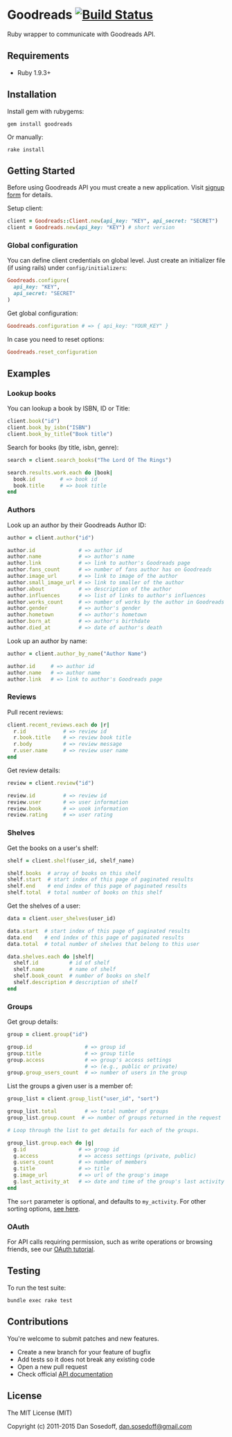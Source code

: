 # Goodreads [![Build Status](https://img.shields.io/travis/sosedoff/goodreads/master.svg)](http://travis-ci.org/sosedoff/goodreads)

Ruby wrapper to communicate with Goodreads API.

## Requirements

- Ruby 1.9.3+

## Installation

Install gem with rubygems:

```
gem install goodreads
```

Or manually:

```
rake install
```

## Getting Started

Before using Goodreads API you must create a new application. Visit [signup form](http://www.goodreads.com/api/keys) for details.

Setup client:

``` ruby
client = Goodreads::Client.new(api_key: "KEY", api_secret: "SECRET")
client = Goodreads.new(api_key: "KEY") # short version
```

### Global configuration

You can define client credentials on global level. Just create an initializer file (if using rails) under
`config/initializers`:

``` ruby
Goodreads.configure(
  api_key: "KEY",
  api_secret: "SECRET"
)
```

Get global configuration:

``` ruby
Goodreads.configuration # => { api_key: "YOUR_KEY" }
```

In case you need to reset options:

```ruby
Goodreads.reset_configuration
```

## Examples

### Lookup books

You can lookup a book by ISBN, ID or Title:

```ruby
client.book("id")
client.book_by_isbn("ISBN")
client.book_by_title("Book title")
```

Search for books (by title, isbn, genre):

```ruby
search = client.search_books("The Lord Of The Rings")

search.results.work.each do |book|
  book.id        # => book id
  book.title     # => book title
end
```

### Authors

Look up an author by their Goodreads Author ID:

```ruby
author = client.author("id")

author.id              # => author id
author.name            # => author's name
author.link            # => link to author's Goodreads page
author.fans_count      # => number of fans author has on Goodreads
author.image_url       # => link to image of the author
author.small_image_url # => link to smaller of the author
author.about           # => description of the author
author.influences      # => list of links to author's influences
author.works_count     # => number of works by the author in Goodreads
author.gender          # => author's gender
author.hometown        # => author's hometown
author.born_at         # => author's birthdate
author.died_at         # => date of author's death
```

Look up an author by name:

```ruby
author = client.author_by_name("Author Name")

author.id     # => author id
author.name   # => author name
author.link   # => link to author's Goodreads page
```

### Reviews

Pull recent reviews:

```ruby
client.recent_reviews.each do |r|
  r.id            # => review id
  r.book.title    # => review book title
  r.body          # => review message
  r.user.name     # => review user name
end
```

Get review details:

```ruby
review = client.review("id")

review.id         # => review id
review.user       # => user information
review.book       # => uook information
review.rating     # => user rating
```

### Shelves

Get the books on a user's shelf:

```ruby
shelf = client.shelf(user_id, shelf_name)

shelf.books  # array of books on this shelf
shelf.start  # start index of this page of paginated results
shelf.end    # end index of this page of paginated results
shelf.total  # total number of books on this shelf
```

Get the shelves of a user: 

```ruby
data = client.user_shelves(user_id) 

data.start  # start index of this page of paginated results
data.end    # end index of this page of paginated results
data.total  # total number of shelves that belong to this user

data.shelves.each do |shelf|
  shelf.id          # id of shelf
  shelf.name        # name of shelf
  shelf.book_count  # number of books on shelf
  shelf.description # description of shelf
end
```

### Groups

Get group details:

```ruby
group = client.group("id")

group.id                 # => group id
group.title              # => group title
group.access             # => group's access settings
                         # => (e.g., public or private)
group.group_users_count  # => number of users in the group
```

List the groups a given user is a member of:

```ruby
group_list = client.group_list("user_id", "sort")

group_list.total         # => total number of groups
group_list.group.count  # => number of groups returned in the request

# Loop through the list to get details for each of the groups.

group_list.group.each do |g|
  g.id                 # => group id
  g.access             # => access settings (private, public)
  g.users_count        # => number of members
  g.title              # => title
  g.image_url          # => url of the group's image
  g.last_activity_at   # => date and time of the group's last activity
end
```

The `sort` parameter is optional, and defaults to `my_activity`.
For other sorting options, [see here](http://www.goodreads.com/api#group.list).

### OAuth

For API calls requiring permission, such as write operations or browsing friends,
see our [OAuth tutorial](examples/oauth.md).

## Testing

To run the test suite:

```
bundle exec rake test
```

## Contributions

You're welcome to submit patches and new features.

- Create a new branch for your feature of bugfix
- Add tests so it does not break any existing code
- Open a new pull request
- Check official [API documentation](http://www.goodreads.com/api)

## License

The MIT License (MIT)

Copyright (c) 2011-2015 Dan Sosedoff, <dan.sosedoff@gmail.com>
